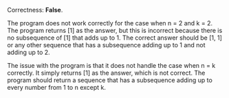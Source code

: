Correctness: **False**.

The program does not work correctly for the case when n = 2 and k = 2. The program returns [1] as the answer, but this is incorrect because there is no subsequence of [1] that adds up to 1. The correct answer should be [1, 1] or any other sequence that has a subsequence adding up to 1 and not adding up to 2.

The issue with the program is that it does not handle the case when n = k correctly. It simply returns [1] as the answer, which is not correct. The program should return a sequence that has a subsequence adding up to every number from 1 to n except k.